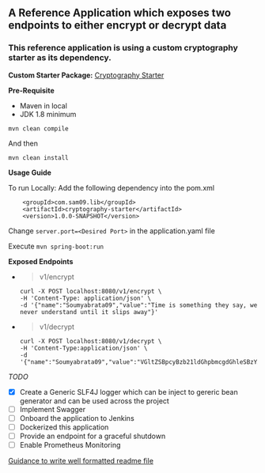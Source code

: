 ## A Reference Application which exposes two endpoints to either encrypt or decrypt data
### This reference application is using a custom cryptography starter as its dependency.

**Custom Starter Package:** [Cryptography Starter](https://github.com/soumyabrata09/SB-Custom-Starter)

**Pre-Requisite**
 - Maven in local
 - JDK 1.8 minimum
 
````
mvn clean compile
````
And then
````
mvn clean install
````

**Usage Guide**

To run Locally:
Add the following dependency into the pom.xml
````
    <groupId>com.sam09.lib</groupId>
    <artifactId>cryptography-starter</artifactId>
    <version>1.0.0-SNAPSHOT</version>
````

Change `server.port=<Desired Port>` in the application.yaml file

Execute `mvn spring-boot:run`

**Exposed Endpoints** 
- > v1/encrypt
  ````
  curl -X POST localhost:8080/v1/encrypt \
  -H 'Content-Type: application/json' \
  -d '{"name":"Soumyabrata09","value":"Time is something they say, we never understand until it slips away"}'
  ````
- > v1/decrypt
  ````
  curl -X POST localhost:8080/v1/decrypt \
  -H 'Content-Type:application/json' \
  -d '{"name":"Soumyabrata09","value":"VGltZSBpcyBzb21ldGhpbmcgdGhleSBzYXksIHdlIG5ldmVyIHVuZGVyc3RhbmQgdW50aWwgaXQgc2xpcHMgYXdheQ"}'
  ````
  
  
_TODO_
 - [x] Create a Generic SLF4J logger which can be inject to gereric bean generator and can be used across the project 
 - [ ] Implement Swagger
 - [ ] Onboard the application to Jenkins
 - [ ] Dockerized this application
 - [ ] Provide an endpoint for a graceful shutdown
 - [ ] Enable Prometheus Monitoring
 
[Guidance to write well formatted readme file](https://docs.github.com/en/github/writing-on-github/getting-started-with-writing-and-formatting-on-github/basic-writing-and-formatting-syntax)